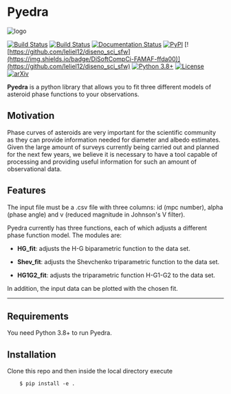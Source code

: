 # Pyedra
![logo](https://raw.githubusercontent.com/milicolazo/Pyedra/master/res/logo.png)

[![Build Status](https://travis-ci.com/milicolazo/Pyedra.svg?branch=master)](https://travis-ci.com/milicolazo/Pyedra)
[![Build Status](https://github.com/milicolazo/Pyedra/actions/workflows/pyedra_ci.yml/badge.svg?branch=master)](https://github.com/milicolazo/Pyedra/actions/workflows/pyedra_ci.yml)
[![Documentation Status](https://readthedocs.org/projects/pyedra/badge/?version=latest)](https://pyedra.readthedocs.io/en/latest/?badge=latest)
[![PyPI](https://img.shields.io/pypi/v/Pyedra)](https://pypi.org/project/Pyedra/)
[![https://github.com/leliel12/diseno_sci_sfw](https://img.shields.io/badge/DiSoftCompCi-FAMAF-ffda00)](https://github.com/leliel12/diseno_sci_sfw)
[![Python 3.8+](https://img.shields.io/badge/python-3.8+-blue.svg)](https://badge.fury.io/py/uttrs)
[![License](https://img.shields.io/badge/License-MIT-blue.svg)](https://tldrlegal.com/license/mit-license)
[![arXiv](https://img.shields.io/badge/arXiv-2103.06856-b31b1b.svg)](https://arxiv.org/abs/2103.06856)




**Pyedra** is a python library that allows you to fit three different models of asteroid phase functions to your observations.

## Motivation
Phase curves of asteroids are very important for the scientific community as they can provide information needed for diameter and albedo estimates. Given the large amount of surveys currently being carried out and planned for the next few years, we believe it is necessary to have a tool capable of processing and providing useful information for such an amount of observational data.

## Features
The input file must be a .csv file with three columns: id (mpc number), alpha (phase angle) and v (reduced magnitude in Johnson's V filter).

Pyedra currently has three functions, each of which adjusts a different phase function model.
The modules are:

- **HG_fit**: adjusts the H-G biparametric function to the data set. 

- **Shev_fit**: adjusts the Shevchenko triparametric function to the data set.

- **HG1G2_fit**: adjusts the triparametric function H-G1-G2 to the data set.


In addition, the input data can be plotted with the chosen fit.


--------------------------------------------------------------------------------

## Requirements
You need Python 3.8+ to run Pyedra.

## Installation
Clone this repo and then inside the local directory execute

        $ pip install -e .
